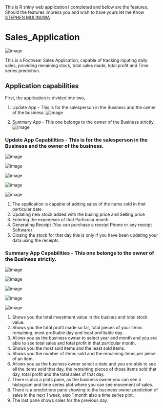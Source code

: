 This is R shiny web application I completed and below are the features. Should the features impress you and wish to have yours let me Know [STEPHEN MULINGWA](https://www.linkedin.com/in/stephen-mulingwa-105522205/)

# Sales_Application

![image](https://github.com/user-attachments/assets/e86fa4c5-3b9e-4b2c-a446-41ce8b6d7bc2)

This is a Footwear Sales Application, capable of tracking  inputing daily sales, providing remaining stock, total sales made, total profit and Time series prediction.

## Application capabilities
First, the application is divided into two,
1. Update App - This is for the salesperson in the Business and the owner of the business.
![image](https://github.com/user-attachments/assets/5048d032-467a-42d4-97b9-b94f502621b1)

2. Summary App - This one belongs to the owner of the Business strictly.
![image](https://github.com/user-attachments/assets/3b55ada9-a2eb-4aaa-9f5e-897fa8ef2190)


### Update App Capabilities - This is for the salesperson in the Business and the owner of the business.

![image](https://github.com/user-attachments/assets/1528baed-ae37-4c23-8b13-8d04fb50cdcd)

![image](https://github.com/user-attachments/assets/f18b9d11-b30c-4865-b69b-979d9042b178)

![image](https://github.com/user-attachments/assets/145c0128-542a-4d9d-a973-1b5a8d90cc67)

![image](https://github.com/user-attachments/assets/cc011c22-0c75-4526-826d-3943159c70cc)

![image](https://github.com/user-attachments/assets/017f716e-af98-431c-8d2d-c4e6291a06ce)


1. The application is capable of adding sales of the items sold in thet particular date
2. Updating new stock added with the busing price and Selling price
3. Entering the expeneses of that Particular month
4. Generating Receipt (You can purchase a receipt Phone or  any receipt Software)
5. Closing the stock for that day this is only if you have been updating your data using the receipts.

### Summary App Capabilities - This one belongs to the owner of the Business strictly.

![image](https://github.com/user-attachments/assets/cbfaba49-124d-4e17-a423-bd96f47c5d2f)

![image](https://github.com/user-attachments/assets/2f3da876-2d1f-480d-b355-f4f9eab7cf48)

![image](https://github.com/user-attachments/assets/ddbbcfd3-4380-4698-9397-c822ec2402cc)

![image](https://github.com/user-attachments/assets/5f97ca4e-3c40-4710-a5e5-d323fe021701)

![image](https://github.com/user-attachments/assets/d1e5fd37-8b5d-4b04-bd2d-9401b0680a4c)

1. Shows you the total investment value in the busines and total stock value.
2. Shows you the total profit made so far, total pieces of your items remaining, most profitable day and least profitable day.
3. Allows you as the business owner to select year and month and you are able to see total sales and total profit in that particular month.
4. Shows you the most sold items and the least sold items.
5. Shows you the number of items sold and the remaining items per piece of an item.
6. Allows you as the business owner select a date and you are able to see all the items sold that day, the remaining pieces of those items sold that day, total profit and the total sales of that day.
7. There is also a plots pane, as the business owner you can see a histogram and time series plot where you can see movement of sales.
8. There is a predictions pane showing to the business owner prediction of sales in the next 1 week, also 1 month also a time series plot.
9. The last pane shows sales for the previous day.
